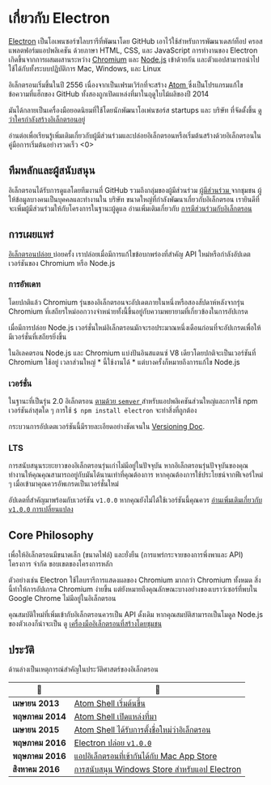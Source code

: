# เกี่ยวกับ Electron

[Electron](https://electronjs.org) เป็นโอเพนซอร์ซไลบรารีที่พัฒนาโดย GitHub เอาไว้ใช้สำหรับการพัฒนาเดสก์ท็อป ครอสแพลตฟอร์มแอปพลิเคชัน ด้วยภาษา HTML, CSS, และ JavaScript การทำงานของ Electron เกิดขึ้นจากการผสมผสานระหว่าง [Chromium](https://www.chromium.org/Home) และ [Node.js](https://nodejs.org) เข้าด้วยกัน และตัวแอปสามารถนำไปใช้ได้กับทั้งระบบปฏิบัติการ Mac, Windows, และ Linux

อิเล็กตรอนเริ่มขึ้นในปี 2556 เนื่องจากเป็นเฟรมเวิร์กที่จะสร้าง [ Atom ](https://atom.io) ซึ่งเป็นโปรแกรมแก้ไขข้อความที่แฮ็กของ GitHub ทั้งสองถูกเปิดแหล่งที่มาในฤดูใบไม้ผลิของปี 2014

มันได้กลายเป็นเครื่องมือยอดนิยมที่ใช้โดยนักพัฒนาโอเพ่นซอร์ส startups และ บริษัท ที่จัดตั้งขึ้น [ ดูว่าใครกำลังสร้างอิเล็กตรอนอยู่ ](https://electronjs.org/apps)

อ่านต่อเพื่อเรียนรู้เพิ่มเติมเกี่ยวกับผู้มีส่วนร่วมและปล่อยอิเล็กตรอนหรือเริ่มต้นสร้างด้วยอิเล็กตรอนใน  คู่มือการเริ่มต้นอย่างรวดเร็ว <0></p> 

## ทีมหลักและผู้สนับสนุน

อิเล็กตรอนได้รับการดูแลโดยทีมงานที่ GitHub รวมถึงกลุ่มของผู้มีส่วนร่วม [ ผู้มีส่วนร่วม ](https://github.com/electron/electron/graphs/contributors) จากชุมชน ผู้ให้ข้อมูลบางคนเป็นบุคคลและทำงานใน บริษัท ขนาดใหญ่ที่กำลังพัฒนาเกี่ยวกับอิเล็กตรอน เรายินดีที่จะเพิ่มผู้มีส่วนร่วมให้กับโครงการในฐานะผู้ดูแล อ่านเพิ่มเติมเกี่ยวกับ [ การมีส่วนร่วมกับอิเล็กตรอน ](https://github.com/electron/electron/blob/master/CONTRIBUTING.md)

## การเผยแพร่

[ อิเล็กตรอนปล่อย ](https://github.com/electron/electron/releases) บ่อยครั้ง เราปล่อยเมื่อมีการแก้ไขข้อบกพร่องที่สำคัญ API ใหม่หรือกำลังอัปเดตเวอร์ชันของ Chromium หรือ Node.js

### การอัพเดท

โดยปกติแล้ว Chromium รุ่นของอิเล็กตรอนจะอัปเดตภายในหนึ่งหรือสองสัปดาห์หลังจากรุ่น Chromium ที่เสถียรใหม่ออกวางจำหน่ายทั้งนี้ขึ้นอยู่กับความพยายามที่เกี่ยวข้องในการอัปเกรด

เมื่อมีการปล่อย Node.js เวอร์ชั่นใหม่อิเล็กตรอนมักจะรอประมาณหนึ่งเดือนก่อนที่จะอัปเกรดเพื่อให้มีเวอร์ชั่นที่เสถียรยิ่งขึ้น

ในอิเลคตรอน Node.js และ Chromium แบ่งปันอินสแตนซ์ V8 เดียวโดยปกติจะเป็นเวอร์ชันที่ Chromium ใช้อยู่ เวลาส่วนใหญ่ * นี้ใช้งานได้ * แต่บางครั้งก็หมายถึงการแก้ไข Node.js

### เวอร์ชั่น

ในฐานะที่เป็นรุ่น 2.0 อิเล็กตรอน [ ตามด้วย `semver` ](https://semver.org) สำหรับแอปพลิเคชันส่วนใหญ่และการใช้ npm เวอร์ชันล่าสุดใด ๆ การใช้ `$ npm install electron` จะทำสิ่งที่ถูกต้อง

กระบวนการอัปเดตเวอร์ชันนี้มีรายละเอียดอย่างชัดเจนใน [Versioning Doc](electron-versioning.md).

### LTS

การสนับสนุนระยะยาวของอิเล็กตรอนรุ่นเก่าไม่มีอยู่ในปัจจุบัน หากอิเล็กตรอนรุ่นปัจจุบันของคุณทำงานให้คุณคุณสามารถอยู่กับมันได้นานเท่าที่คุณต้องการ หากคุณต้องการใช้ประโยชน์จากฟีเจอร์ใหม่ ๆ เมื่อเข้ามาคุณควรอัพเกรดเป็นเวอร์ชั่นใหม่

อัปเดตที่สำคัญมาพร้อมกับเวอร์ชัน ` v1.0.0 ` หากคุณยังไม่ได้ใช้เวอร์ชันนี้คุณควร [ อ่านเพิ่มเติมเกี่ยวกับ ` v1.0.0 ` การเปลี่ยนแปลง ](https://electronjs.org/blog/electron-1-0)

## Core Philosophy

เพื่อให้อิเล็กตรอนมีขนาดเล็ก (ขนาดไฟล์) และยั่งยืน (การแพร่กระจายของการพึ่งพาและ API) โครงการ จำกัด ขอบเขตของโครงการหลัก

ตัวอย่างเช่น Electron ใช้ไลบรารีการแสดงผลของ Chromium มากกว่า Chromium ทั้งหมด สิ่งนี้ทำให้การอัปเกรด Chromium ง่ายขึ้น แต่ยังหมายถึงคุณลักษณะบางอย่างของเบราว์เซอร์ที่พบใน Google Chrome ไม่มีอยู่ในอิเล็กตรอน

คุณสมบัติใหม่ที่เพิ่มเข้ากับอิเล็กตรอนควรเป็น API ดั้งเดิม หากคุณสมบัติสามารถเป็นโมดูล Node.js ของตัวเองก็น่าจะเป็น ดู [ เครื่องมืออิเล็กตรอนที่สร้างโดยชุมชน ](https://electronjs.org/community)

## ประวัติ

ด้านล่างเป็นเหตุการณ์สำคัญในประวัติศาสตร์ของอิเล็กตรอน

| :calendar:       | :tada:                                                                                                            |
| ---------------- | ----------------------------------------------------------------------------------------------------------------- |
| **เมษายน 2013**  | [ Atom Shell เริ่มต้นขึ้น ](https://github.com/electron/electron/commit/6ef8875b1e93787fa9759f602e7880f28e8e6b45) |
| **พฤษภาคม 2014** | [ Atom Shell เปิดแหล่งที่มา ](https://blog.atom.io/2014/05/06/atom-is-now-open-source.html)                       |
| **เมษายน 2015**  | [ Atom Shell ได้รับการตั้งชื่อใหม่ว่าอิเล็กตรอน ](https://github.com/electron/electron/pull/1389)                 |
| **พฤษภาคม 2016** | [ Electron ปล่อย `v1.0.0` ](https://electronjs.org/blog/electron-1-0)                                             |
| **พฤษภาคม 2016** | [ แอปอิเล็กตรอนที่เข้ากันได้กับ Mac App Store ](mac-app-store-submission-guide.md)                                |
| **สิงหาคม 2016** | [ การสนับสนุน Windows Store สำหรับแอป Electron ](windows-store-guide.md)                                          |